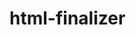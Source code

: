 <!--
SPDX-FileCopyrightText: 2024 grow platform GmbH

SPDX-License-Identifier: MIT
-->

# html-finalizer

```{include} html-finalizer.txt
```
